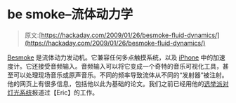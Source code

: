 # be smoke–流体动力学

> 原文:[https://hackaday.com/2009/01/26/besmoke-fluid-dynamics/](https://hackaday.com/2009/01/26/besmoke-fluid-dynamics/)

[Besmoke](http://www.exothermia.net/monkeys_and_robots/2009/01/26/besmoke-fluid-simulation/) 是流体动力发动机。它兼容任何多点触摸系统，以及 [iPhone](http://www.mahalo.com/IPhone_Hacks "iPhone Hacks - Mahalo") 中的加速度计。它还接受音频输入。音频输入可以将它变成一个奇特的音乐可视化工具，甚至可以处理现场音乐或原声音乐。不同的频率导致流体从不同的“发射器”被注射。他的网页上有很多信息，包括他以此为基础的论文。我们之前已经用他的[选举派对灯光系统](http://hackaday.com/2008/11/03/colorize-your-election-party/)报道过【Eric】的工作。